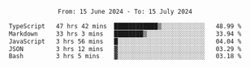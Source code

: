 <div align="center">
<p style="text-align: center;">
<!--START_SECTION:waka-->

```txt
From: 15 June 2024 - To: 15 July 2024

TypeScript   47 hrs 42 mins  ████████████▒░░░░░░░░░░░░   48.99 %
Markdown     33 hrs 3 mins   ████████▒░░░░░░░░░░░░░░░░   33.94 %
JavaScript   3 hrs 56 mins   █░░░░░░░░░░░░░░░░░░░░░░░░   04.04 %
JSON         3 hrs 12 mins   ▓░░░░░░░░░░░░░░░░░░░░░░░░   03.29 %
Bash         3 hrs 5 mins    ▓░░░░░░░░░░░░░░░░░░░░░░░░   03.18 %
```

<!--END_SECTION:waka-->
</p>
</div>
